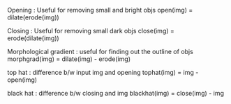 Opening : Useful for removing small and bright objs
	open(img) = dilate(erode(img))

Closing : Useful for removing small dark objs
	close(img) = erode(dilate(img))

Morphological gradient : useful for finding out the outline of objs
	morphgrad(img) = dilate(img) - erode(img)

top hat : difference b/w input img and opening 
	tophat(img) = img - open(img)

black hat : difference b/w closing and img
	blackhat(img) = close(img) - img
